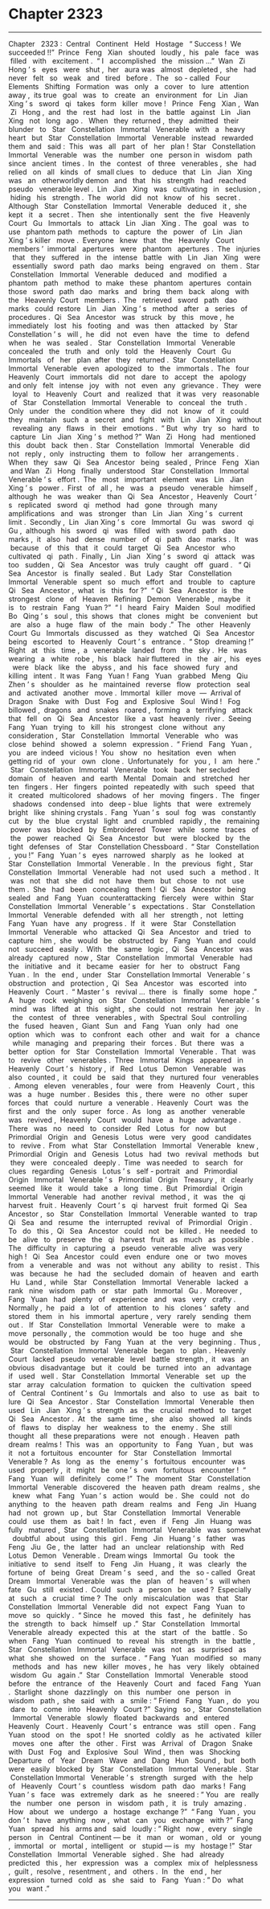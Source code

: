 
# Chapter 2323


---

Chapter ‌ ‌ 2323 :‌ ‌ Central ‌ ‌ Continent ‌ ‌ Held ‌ ‌ Hostage ‌ ‌‌
“ Success !‌ ‌ We ‌ ‌ succeeded !!”‌ ‌ Prince ‌ ‌ Feng ‌ ‌ Xian ‌ ‌ shouted ‌ ‌ loudly ,‌ ‌ his ‌ ‌ pale ‌ ‌ face ‌ ‌ was ‌ ‌ filled ‌ ‌ with ‌ ‌ excitement .‌ ‌‌
“ I ‌ ‌ accomplished ‌ ‌ the ‌ ‌ mission …”‌ ‌ Wan ‌ ‌ Zi ‌ ‌ Hong ’ s ‌ ‌ eyes ‌ ‌ were ‌ ‌ shut ,‌ ‌ her ‌ ‌ aura ‌ ‌ was ‌ ‌ almost ‌ ‌ depleted ,‌ ‌ she ‌ ‌ had ‌ ‌ never ‌ ‌ felt ‌ ‌ so ‌ ‌ weak ‌ ‌ and ‌ ‌ tired ‌ ‌ before .‌ ‌‌
The ‌ ‌ so - called ‌ ‌ Four ‌ ‌ Elements ‌ ‌ Shifting ‌ ‌ Formation ‌ ‌ was ‌ ‌ only ‌ ‌ a ‌ ‌ cover ‌ ‌ to ‌ ‌ lure ‌ ‌ attention ‌ ‌ away ,‌ ‌ its ‌ ‌ true ‌ ‌ goal ‌ ‌ was ‌ ‌ to ‌ ‌ create ‌ ‌ an ‌ ‌ environment ‌ ‌ for ‌ ‌ Lin ‌ ‌ Jian ‌ ‌ Xing ’ s ‌ ‌ sword ‌ ‌ qi ‌ ‌ takes ‌ ‌ form ‌ ‌ killer ‌ ‌ move !‌ ‌ ‌‌
Prince ‌ ‌ Feng ‌ ‌ Xian ,‌ ‌ Wan ‌ ‌ Zi ‌ ‌ Hong ,‌ ‌ and ‌ ‌ the ‌ ‌ rest ‌ ‌ had ‌ ‌ lost ‌ ‌ in ‌ ‌ the ‌ ‌ battle ‌ ‌ against ‌ ‌ Lin ‌ ‌ Jian ‌ ‌ Xing ‌ ‌ not ‌ ‌ long ‌ ‌ ago .‌ ‌
‌
When ‌ ‌ they ‌ ‌ returned ,‌ ‌ they ‌ ‌ admitted ‌ ‌ their ‌ ‌ blunder ‌ ‌ to ‌ ‌ Star ‌ ‌ Constellation ‌ ‌ Immortal ‌ ‌ Venerable ‌ ‌ with ‌ ‌ a ‌ ‌ heavy ‌ ‌ heart ‌ ‌ but ‌ ‌ Star ‌ ‌ Constellation ‌ ‌ Immortal ‌ ‌ Venerable ‌ ‌ instead ‌ ‌ rewarded ‌ ‌ them ‌ ‌ and ‌ ‌ said :‌ ‌ This ‌ ‌ was ‌ ‌ all ‌ ‌ part ‌ ‌ of ‌ ‌ her ‌ ‌ plan !‌ ‌‌
Star ‌ ‌ Constellation ‌ ‌ Immortal ‌ ‌ Venerable ‌ ‌ was ‌ ‌ the ‌ ‌ number ‌ ‌ one ‌ ‌ person ‌ ‌ in ‌ ‌ wisdom ‌ ‌ path ‌ ‌ since ‌ ‌ ancient ‌ ‌ times .‌ ‌ In ‌ ‌ the ‌ ‌ contest ‌ ‌ of ‌ ‌ three ‌ ‌ venerables ,‌ ‌ she ‌ ‌ had ‌ ‌ relied ‌ ‌ on ‌ ‌ all ‌ ‌ kinds ‌ ‌ of ‌ ‌ small ‌ ‌ clues ‌ ‌ to ‌ ‌ deduce ‌ ‌ that ‌ ‌ Lin ‌ ‌ Jian ‌ ‌ Xing ‌ ‌ was ‌ ‌ an ‌ ‌ otherworldly ‌ ‌ demon ‌ ‌ and ‌ ‌ that ‌ ‌ his ‌ ‌ strength ‌ ‌ had ‌ ‌ reached ‌ ‌ pseudo ‌ ‌ venerable ‌ ‌ level .‌ ‌‌
Lin ‌ ‌ Jian ‌ ‌ Xing ‌ ‌ was ‌ ‌ cultivating ‌ ‌ in ‌ ‌ seclusion ,‌ ‌ hiding ‌ ‌ his ‌ ‌ strength .‌ ‌ The ‌ ‌ world ‌ ‌ did ‌ ‌ not ‌ ‌ know ‌ ‌ of ‌ ‌ his ‌ ‌ secret .‌ ‌‌
Although ‌ ‌ Star ‌ ‌ Constellation ‌ ‌ Immortal ‌ ‌ Venerable ‌ ‌ deduced ‌ ‌ it ,‌ ‌ she ‌ ‌ kept ‌ ‌ it ‌ ‌ a ‌ ‌ secret .‌ ‌‌
Then ‌ ‌ she ‌ ‌ intentionally ‌ ‌ sent ‌ ‌ the ‌ ‌ five ‌ ‌ Heavenly ‌ ‌ Court ‌ ‌ Gu ‌ ‌ Immortals ‌ ‌ to ‌ ‌ attack ‌ ‌ Lin ‌ ‌ Jian ‌ ‌ Xing .‌ ‌ The ‌ ‌ goal ‌ ‌ was ‌ ‌ to ‌ ‌ use ‌ ‌ phantom ‌ ‌ path ‌ ‌ methods ‌ ‌ to ‌ ‌ capture ‌ ‌ the ‌ ‌ power ‌ ‌ of ‌ ‌ Lin ‌ ‌ Jian ‌ ‌ Xing ’ s ‌ ‌ killer ‌ ‌ move .‌ ‌‌
Everyone ‌ ‌ knew ‌ ‌ that ‌ ‌ the ‌ ‌ Heavenly ‌ ‌ Court ‌ ‌ members ’‌ ‌ immortal ‌ ‌ apertures ‌ ‌ were ‌ ‌ phantom ‌ ‌ apertures .‌ ‌‌
The ‌ ‌ injuries ‌ ‌ that ‌ ‌ they ‌ ‌ suffered ‌ ‌ in ‌ ‌ the ‌ ‌ intense ‌ ‌ battle ‌ ‌ with ‌ ‌ Lin ‌ ‌ Jian ‌ ‌ Xing ‌ ‌ were ‌ ‌ essentially ‌ ‌ sword ‌ ‌ path ‌ ‌ dao ‌ ‌ marks ‌ ‌ being ‌ ‌ engraved ‌ ‌ on ‌ ‌ them .‌ ‌‌
Star ‌ ‌ Constellation ‌ ‌ Immortal ‌ ‌ Venerable ‌ ‌ deduced ‌ ‌ and ‌ ‌ modified ‌ ‌ a ‌ ‌ phantom ‌ ‌ path ‌ ‌ method ‌ ‌ to ‌ ‌ make ‌ ‌ these ‌ ‌ phantom ‌ ‌ apertures ‌ ‌ contain ‌ ‌ those ‌ ‌ sword ‌ ‌ path ‌ ‌ dao ‌ ‌ marks ‌ ‌ and ‌ ‌ bring ‌ ‌ them ‌ ‌ back ‌ ‌ along ‌ ‌ with ‌ ‌ the ‌ ‌ Heavenly ‌ ‌ Court ‌ ‌ members .‌ ‌‌
The ‌ ‌ retrieved ‌ ‌ sword ‌ ‌ path ‌ ‌ dao ‌ ‌ marks ‌ ‌ could ‌ ‌ restore ‌ ‌ Lin ‌ ‌ Jian ‌ ‌ Xing ’ s ‌ ‌ method ‌ ‌ after ‌ ‌ a ‌ ‌ series ‌ ‌ of ‌ ‌ procedures .‌ ‌‌
Qi ‌ ‌ Sea ‌ ‌ Ancestor ‌ ‌ was ‌ ‌ struck ‌ ‌ by ‌ ‌ this ‌ ‌ move ,‌ ‌ he ‌ ‌ immediately ‌ ‌ lost ‌ ‌ his ‌ ‌ footing ‌ ‌ and ‌ ‌ was ‌ ‌ then ‌ ‌ attacked ‌ ‌ by ‌ ‌ Star ‌ ‌ Constellation ’ s ‌ ‌ will ,‌ ‌ he ‌ ‌ did ‌ ‌ not ‌ ‌ even ‌ ‌ have ‌ ‌ the ‌ ‌ time ‌ ‌ to ‌ ‌ defend ‌ ‌ when ‌ ‌ he ‌ ‌ was ‌ ‌ sealed .‌ ‌ ‌‌
Star ‌ ‌ Constellation ‌ ‌ Immortal ‌ ‌ Venerable ‌ ‌ concealed ‌ ‌ the ‌ ‌ truth ‌ ‌ and ‌ ‌ only ‌ ‌ told ‌ ‌ the ‌ ‌ Heavenly ‌ ‌ Court ‌ ‌ Gu ‌ ‌ Immortals ‌ ‌ of ‌ ‌ her ‌ ‌ plan ‌ ‌ after ‌ ‌ they ‌ ‌ returned .‌ ‌‌
Star ‌ ‌ Constellation ‌ ‌ Immortal ‌ ‌ Venerable ‌ ‌ even ‌ ‌ apologized ‌ ‌ to ‌ ‌ the ‌ ‌ immortals .‌ ‌‌
The ‌ ‌ four ‌ ‌ Heavenly ‌ ‌ Court ‌ ‌ immortals ‌ ‌ did ‌ ‌ not ‌ ‌ dare ‌ ‌ to ‌ ‌ accept ‌ ‌ the ‌ ‌ apology ‌ ‌ and ‌ ‌ only ‌ ‌ felt ‌ ‌ intense ‌ ‌ joy ‌ ‌ with ‌ ‌ not ‌ ‌ even ‌ ‌ any ‌ ‌ grievance .‌ ‌‌
They ‌ ‌ were ‌ ‌ loyal ‌ ‌ to ‌ ‌ Heavenly ‌ ‌ Court ‌ ‌ and ‌ ‌ realized ‌ ‌ that ‌ ‌ it ‌ ‌ was ‌ ‌ very ‌ ‌ reasonable ‌ ‌ of ‌ ‌ Star ‌ ‌ Constellation ‌ ‌ Immortal ‌ ‌ Venerable ‌ ‌ to ‌ ‌ conceal ‌ ‌ the ‌ ‌ truth .‌ ‌ Only ‌ ‌ under ‌ ‌ the ‌ ‌ condition ‌ ‌ where ‌ ‌ they ‌ ‌ did ‌ ‌ not ‌ ‌ know ‌ ‌ of ‌ ‌ it ‌ ‌ could ‌ ‌ they ‌ ‌ maintain ‌ ‌ such ‌ ‌ a ‌ ‌ secret ‌ ‌ and ‌ ‌ fight ‌ ‌ with ‌ ‌ Lin ‌ ‌ Jian ‌ ‌ Xing ‌ ‌ without ‌ ‌ revealing ‌ ‌ any ‌ ‌ flaws ‌ ‌ in ‌ ‌ their ‌ ‌ emotions .‌ ‌‌
“ But ‌ ‌ why ‌ ‌ try ‌ ‌ so ‌ ‌ hard ‌ ‌ to ‌ ‌ capture ‌ ‌ Lin ‌ ‌ Jian ‌ ‌ Xing ’ s ‌ ‌ method ?”‌ ‌ Wan ‌ ‌ Zi ‌ ‌ Hong ‌ ‌ had ‌ ‌ mentioned ‌ ‌ this ‌ ‌ doubt ‌ ‌ back ‌ ‌ then .‌ ‌‌
Star ‌ ‌ Constellation ‌ ‌ Immortal ‌ ‌ Venerable ‌ ‌ did ‌ ‌ not ‌ ‌ reply ,‌ ‌ only ‌ ‌ instructing ‌ ‌ them ‌ ‌ to ‌ ‌ follow ‌ ‌ her ‌ ‌ arrangements .‌ ‌‌
When ‌ ‌ they ‌ ‌ saw ‌ ‌ Qi ‌ ‌ Sea ‌ ‌ Ancestor ‌ ‌ being ‌ ‌ sealed ,‌ ‌ Prince ‌ ‌ Feng ‌ ‌ Xian ‌ ‌ and ‌ ‌ Wan ‌ ‌ Zi ‌ ‌ Hong ‌ ‌ finally ‌ ‌ understood ‌ ‌ Star ‌ ‌ Constellation ‌ ‌ Immortal ‌ ‌ Venerable ’ s ‌ ‌ effort .‌ ‌‌
The ‌ ‌ most ‌ ‌ important ‌ ‌ element ‌ ‌ was ‌ ‌ Lin ‌ ‌ Jian ‌ ‌ Xing ’ s ‌ ‌ power .‌ ‌‌
First ‌ ‌ of ‌ ‌ all ,‌ ‌ he ‌ ‌ was ‌ ‌ a ‌ ‌ pseudo ‌ ‌ venerable ‌ ‌ himself ,‌ ‌ although ‌ ‌ he ‌ ‌ was ‌ ‌ weaker ‌ ‌ than ‌ ‌ Qi ‌ ‌ Sea ‌ ‌ Ancestor ,‌ ‌ Heavenly ‌ ‌ Court ’ s ‌ ‌ replicated ‌ ‌ sword ‌ ‌ qi ‌ ‌ method ‌ ‌ had ‌ ‌ gone ‌ ‌ through ‌ ‌ many ‌ ‌ amplifications ‌ ‌ and ‌ ‌ was ‌ ‌ stronger ‌ ‌ than ‌ ‌ Lin ‌ ‌ Jian ‌ ‌ Xing ’ s ‌ ‌ current ‌ ‌ limit .‌ ‌‌
Secondly ,‌ ‌ Lin ‌ ‌ Jian ‌ ‌ Xing ’ s ‌ ‌ core ‌ ‌ Immortal ‌ ‌ Gu ‌ ‌ was ‌ ‌ sword ‌ ‌ qi ‌ ‌ Gu ,‌ ‌ although ‌ ‌ his ‌ ‌ sword ‌ ‌ qi ‌ ‌ was ‌ ‌ filled ‌ ‌ with ‌ ‌ sword ‌ ‌ path ‌ ‌ dao ‌ ‌ marks ,‌ ‌ it ‌ ‌ also ‌ ‌ had ‌ ‌ dense ‌ ‌ number ‌ ‌ of ‌ ‌ qi ‌ ‌ path ‌ ‌ dao ‌ ‌ marks .‌ ‌ It ‌ ‌ was ‌ ‌ because ‌ ‌ of ‌ ‌ this ‌ ‌ that ‌ ‌ it ‌ ‌ could ‌ ‌ target ‌ ‌ Qi ‌ ‌ Sea ‌ ‌ Ancestor ‌ ‌ who ‌ ‌ cultivated ‌ ‌ qi ‌ ‌ path .‌ ‌‌
Finally ,‌ ‌ Lin ‌ ‌ Jian ‌ ‌ Xing ’ s ‌ ‌ sword ‌ ‌ qi ‌ ‌ attack ‌ ‌ was ‌ ‌ too ‌ ‌ sudden ,‌ ‌ Qi ‌ ‌ Sea ‌ ‌ Ancestor ‌ ‌ was ‌ ‌ truly ‌ ‌ caught ‌ ‌ off ‌ ‌ guard .‌ ‌
‌
“ Qi ‌ ‌ Sea ‌ ‌ Ancestor ‌ ‌ is ‌ ‌ finally ‌ ‌ sealed .‌ ‌ But ‌ ‌ Lady ‌ ‌ Star ‌ ‌ Constellation ‌ ‌ Immortal ‌ ‌ Venerable ‌ ‌ spent ‌ ‌ so ‌ ‌ much ‌ ‌ effort ‌ ‌ and ‌ ‌ trouble ‌ ‌ to ‌ ‌ capture ‌ ‌ Qi ‌ ‌ Sea ‌ ‌ Ancestor ,‌ ‌ what ‌ ‌ is ‌ ‌ this ‌ ‌ for ?”‌ ‌‌
“ Qi ‌ ‌ Sea ‌ ‌ Ancestor ‌ ‌ is ‌ ‌ the ‌ ‌ strongest ‌ ‌ clone ‌ ‌ of ‌ ‌ Heaven ‌ ‌ Refining ‌ ‌ Demon ‌ ‌ Venerable ,‌ ‌ maybe ‌ ‌ it ‌ ‌ is ‌ ‌ to ‌ ‌ restrain ‌ ‌ Fang ‌ ‌ Yuan ?”‌ ‌‌
“ I ‌ ‌ heard ‌ ‌ Fairy ‌ ‌ Maiden ‌ ‌ Soul ‌ ‌ modified ‌ ‌ Bo ‌ ‌ Qing ’ s ‌ ‌ soul ,‌ ‌ this ‌ ‌ shows ‌ ‌ that ‌ ‌ clones ‌ ‌ might ‌ ‌ be ‌ ‌ convenient ‌ ‌ but ‌ ‌ are ‌ ‌ also ‌ ‌ a ‌ ‌ huge ‌ ‌ flaw ‌ ‌ of ‌ ‌ the ‌ ‌ main ‌ ‌ body .”‌ ‌‌
The ‌ ‌ other ‌ ‌ Heavenly ‌ ‌ Court ‌ ‌ Gu ‌ ‌ Immortals ‌ ‌ discussed ‌ ‌ as ‌ ‌ they ‌ ‌ watched ‌ ‌ Qi ‌ ‌ Sea ‌ ‌ Ancestor ‌ ‌ being ‌ ‌ escorted ‌ ‌ to ‌ ‌ Heavenly ‌ ‌ Court ’ s ‌ ‌ entrance .‌ ‌‌
“ Stop ‌ ‌ dreaming !”‌ ‌ Right ‌ ‌ at ‌ ‌ this ‌ ‌ time ,‌ ‌ a ‌ ‌ venerable ‌ ‌ landed ‌ ‌ from ‌ ‌ the ‌ ‌ sky .‌ ‌‌
He ‌ ‌ was ‌ ‌ wearing ‌ ‌ a ‌ ‌ white ‌ ‌ robe ,‌ ‌ his ‌ ‌ black ‌ ‌ hair ‌ ‌ fluttered ‌ ‌ in ‌ ‌ the ‌ ‌ air ,‌ ‌ his ‌ ‌ eyes ‌ ‌ were ‌ ‌ black ‌ ‌ like ‌ ‌ the ‌ ‌ abyss ,‌ ‌ and ‌ ‌ his ‌ ‌ face ‌ ‌ showed ‌ ‌ fury ‌ ‌ and ‌ ‌ killing ‌ ‌ intent .‌ ‌‌
It ‌ ‌ was ‌ ‌ Fang ‌ ‌ Yuan !‌ ‌‌
Fang ‌ ‌ Yuan ‌ ‌ grabbed ‌ ‌ Meng ‌ ‌ Qiu ‌ ‌ Zhen ’ s ‌ ‌ shoulder ‌ ‌ as ‌ ‌ he ‌ ‌ maintained ‌ ‌ reverse ‌ ‌ flow ‌ ‌ protection ‌ ‌ seal ‌ ‌ and ‌ ‌ activated ‌ ‌ another ‌ ‌ move .‌ ‌‌
Immortal ‌ ‌ killer ‌ ‌ move ‌ ‌—‌ ‌ Arrival ‌ ‌ of ‌ ‌ Dragon ‌ ‌ Snake ‌ ‌ with ‌ ‌ Dust ‌ ‌ Fog ‌ ‌ and ‌ ‌ Explosive ‌ ‌ Soul ‌ ‌ Wind !‌ ‌ ‌‌
Fog ‌ ‌ billowed ,‌ ‌ dragons ‌ ‌ and ‌ ‌ snakes ‌ ‌ roared ,‌ ‌ forming ‌ ‌ a ‌ ‌ terrifying ‌ ‌ attack ‌ ‌ that ‌ ‌ fell ‌ ‌ on ‌ ‌ Qi ‌ ‌ Sea ‌ ‌ Ancestor ‌ ‌ like ‌ ‌ a ‌ ‌ vast ‌ ‌ heavenly ‌ ‌ river .‌ ‌‌
Seeing ‌ ‌ Fang ‌ ‌ Yuan ‌ ‌ trying ‌ ‌ to ‌ ‌ kill ‌ ‌ his ‌ ‌ strongest ‌ ‌ clone ‌ ‌ without ‌ ‌ any ‌ ‌ consideration ,‌ ‌ Star ‌ ‌ Constellation ‌ ‌ Immortal ‌ ‌ Venerable ‌ ‌ who ‌ ‌ was ‌ ‌ close ‌ ‌ behind ‌ ‌ showed ‌ ‌ a ‌ ‌ solemn ‌ ‌ expression .‌ ‌‌
“ Friend ‌ ‌ Fang ‌ ‌ Yuan ,‌ ‌ you ‌ ‌ are ‌ ‌ indeed ‌ ‌ vicious !‌ ‌ You ‌ ‌ show ‌ ‌ no ‌ ‌ hesitation ‌ ‌ even ‌ ‌ when ‌ ‌ getting ‌ ‌ rid ‌ ‌ of ‌ ‌ your ‌ ‌ own ‌ ‌ clone .‌ ‌ Unfortunately ‌ ‌ for ‌ ‌ you ,‌ ‌ I ‌ ‌ am ‌ ‌ here .”‌ ‌‌
Star ‌ ‌ Constellation ‌ ‌ Immortal ‌ ‌ Venerable ‌ ‌ took ‌ ‌ back ‌ ‌ her ‌ ‌ secluded ‌ ‌ domain ‌ ‌ of ‌ ‌ heaven ‌ ‌ and ‌ ‌ earth ‌ ‌ Mental ‌ ‌ Domain ‌ ‌ and ‌ ‌ stretched ‌ ‌ her ‌ ‌ ten ‌ ‌ fingers .‌ ‌ Her ‌ ‌ fingers ‌ ‌ pointed ‌ ‌ repeatedly ‌ ‌ with ‌ ‌ such ‌ ‌ speed ‌ ‌ that ‌ ‌ it ‌ ‌ created ‌ ‌ multicolored ‌ ‌ shadows ‌ ‌ of ‌ ‌ her ‌ ‌ moving ‌ ‌ fingers .‌ ‌‌
The ‌ ‌ finger ‌ ‌ shadows ‌ ‌ condensed ‌ ‌ into ‌ ‌ deep - blue ‌ ‌ lights ‌ ‌ that ‌ ‌ were ‌ ‌ extremely ‌ ‌ bright ‌ ‌ like ‌ ‌ shining ‌ ‌ crystals .‌ ‌‌
Fang ‌ ‌ Yuan ’ s ‌ ‌ soul ‌ ‌ fog ‌ ‌ was ‌ ‌ constantly ‌ ‌ cut ‌ ‌ by ‌ ‌ the ‌ ‌ blue ‌ ‌ crystal ‌ ‌ light ‌ ‌ and ‌ ‌ crumbled ‌ ‌ rapidly ,‌ ‌ the ‌ ‌ remaining ‌ ‌ power ‌ ‌ was ‌ ‌ blocked ‌ ‌ by ‌ ‌ Embroidered ‌ ‌ Tower ‌ ‌ while ‌ ‌ some ‌ ‌ traces ‌ ‌ of ‌ ‌ the ‌ ‌ power ‌ ‌ reached ‌ ‌ Qi ‌ ‌ Sea ‌ ‌ Ancestor ‌ ‌ but ‌ ‌ were ‌ ‌ blocked ‌ ‌ by ‌ ‌ the ‌ ‌ tight ‌ ‌ defenses ‌ ‌ of ‌ ‌ Star ‌ ‌ Constellation ‌ ‌ Chessboard .‌ ‌‌
“ Star ‌ ‌ Constellation ,‌ ‌ you !”‌ ‌ Fang ‌ ‌ Yuan ’ s ‌ ‌ eyes ‌ ‌ narrowed ‌ ‌ sharply ‌ ‌ as ‌ ‌ he ‌ ‌ looked ‌ ‌ at ‌ ‌ Star ‌ ‌ Constellation ‌ ‌ Immortal ‌ ‌ Venerable .‌ ‌‌
In ‌ ‌ the ‌ ‌ previous ‌ ‌ fight ,‌ ‌ Star ‌ ‌ Constellation ‌ ‌ Immortal ‌ ‌ Venerable ‌ ‌ had ‌ ‌ not ‌ ‌ used ‌ ‌ such ‌ ‌ a ‌ ‌ method .‌ ‌ It ‌ ‌ was ‌ ‌ not ‌ ‌ that ‌ ‌ she ‌ ‌ did ‌ ‌ not ‌ ‌ have ‌ ‌ them ‌ ‌ but ‌ ‌ chose ‌ ‌ to ‌ ‌ not ‌ ‌ use ‌ ‌ them .‌ ‌‌
She ‌ ‌ had ‌ ‌ been ‌ ‌ concealing ‌ ‌ them !‌ ‌‌
Qi ‌ ‌ Sea ‌ ‌ Ancestor ‌ ‌ being ‌ ‌ sealed ‌ ‌ and ‌ ‌ Fang ‌ ‌ Yuan ‌ ‌ counterattacking ‌ ‌ fiercely ‌ ‌ were ‌ ‌ within ‌ ‌ Star ‌ ‌ Constellation ‌ ‌ Immortal ‌ ‌ Venerable ’ s ‌ ‌ expectations .‌ ‌‌
Star ‌ ‌ Constellation ‌ ‌ Immortal ‌ ‌ Venerable ‌ ‌ defended ‌ ‌ with ‌ ‌ all ‌ ‌ her ‌ ‌ strength ,‌ ‌ not ‌ ‌ letting ‌ ‌ Fang ‌ ‌ Yuan ‌ ‌ have ‌ ‌ any ‌ ‌ progress .‌ ‌‌
If ‌ ‌ it ‌ ‌ were ‌ ‌ Star ‌ ‌ Constellation ‌ ‌ Immortal ‌ ‌ Venerable ‌ ‌ who ‌ ‌ attacked ‌ ‌ Qi ‌ ‌ Sea ‌ ‌ Ancestor ‌ ‌ and ‌ ‌ tried ‌ ‌ to ‌ ‌ capture ‌ ‌ him ,‌ ‌ she ‌ ‌ would ‌ ‌ be ‌ ‌ obstructed ‌ ‌ by ‌ ‌ Fang ‌ ‌ Yuan ‌ ‌ and ‌ ‌ could ‌ ‌ not ‌ ‌ succeed ‌ ‌ easily .‌ ‌ With ‌ ‌ the ‌ ‌ same ‌ ‌ logic ,‌ ‌ Qi ‌ ‌ Sea ‌ ‌ Ancestor ‌ ‌ was ‌ ‌ already ‌ ‌ captured ‌ ‌ now ,‌ ‌ Star ‌ ‌ Constellation ‌ ‌ Immortal ‌ ‌ Venerable ‌ ‌ had ‌ ‌ the ‌ ‌ initiative ‌ ‌ and ‌ ‌ it ‌ ‌ became ‌ ‌ easier ‌ ‌ for ‌ ‌ her ‌ ‌ to ‌ ‌ obstruct ‌ ‌ Fang ‌ ‌ Yuan .‌ ‌‌
In ‌ ‌ the ‌ ‌ end ,‌ ‌ under ‌ ‌ Star ‌ ‌ Constellation ‌ ‌ Immortal ‌ ‌ Venerable ’ s ‌ ‌ obstruction ‌ ‌ and ‌ ‌ protection ,‌ ‌ Qi ‌ ‌ Sea ‌ ‌ Ancestor ‌ ‌ was ‌ ‌ escorted ‌ ‌ into ‌ ‌ Heavenly ‌ ‌ Court .‌ ‌‌
“ Master ’ s ‌ ‌ revival …‌ ‌ there ‌ ‌ is ‌ ‌ finally ‌ ‌ some ‌ ‌ hope .”‌ ‌ A ‌ ‌ huge ‌ ‌ rock ‌ ‌ weighing ‌ ‌ on ‌ ‌ Star ‌ ‌ Constellation ‌ ‌ Immortal ‌ ‌ Venerable ’ s ‌ ‌ mind ‌ ‌ was ‌ ‌ lifted ‌ ‌ at ‌ ‌ this ‌ ‌ sight ,‌ ‌ she ‌ ‌ could ‌ ‌ not ‌ ‌ restrain ‌ ‌ her ‌ ‌ joy .‌ ‌ ‌‌
In ‌ ‌ the ‌ ‌ contest ‌ ‌ of ‌ ‌ three ‌ ‌ venerables ,‌ ‌ with ‌ ‌ Spectral ‌ ‌ Soul ‌ ‌ controlling ‌ ‌ the ‌ ‌ fused ‌ ‌ heaven ,‌ ‌ Giant ‌ ‌ Sun ‌ ‌ and ‌ ‌ Fang ‌ ‌ Yuan ‌ ‌ only ‌ ‌ had ‌ ‌ one ‌ ‌ option ‌ ‌ which ‌ ‌ was ‌ ‌ to ‌ ‌ confront ‌ ‌ each ‌ ‌ other ‌ ‌ and ‌ ‌ wait ‌ ‌ for ‌ ‌ a ‌ ‌ chance ‌ ‌ while ‌ ‌ managing ‌ ‌ and ‌ ‌ preparing ‌ ‌ their ‌ ‌ forces .‌ ‌‌
But ‌ ‌ there ‌ ‌ was ‌ ‌ a ‌ ‌ better ‌ ‌ option ‌ ‌ for ‌ ‌ Star ‌ ‌ Constellation ‌ ‌ Immortal ‌ ‌ Venerable .‌ ‌‌
That ‌ ‌ was ‌ ‌ to ‌ ‌ revive ‌ ‌ other ‌ ‌ venerables .‌ ‌‌
Three ‌ ‌ Immortal ‌ ‌ Kings ‌ ‌ appeared ‌ ‌ in ‌ ‌ Heavenly ‌ ‌ Court ’ s ‌ ‌ history ,‌ ‌ if ‌ ‌ Red ‌ ‌ Lotus ‌ ‌ Demon ‌ ‌ Venerable ‌ ‌ was ‌ ‌ also ‌ ‌ counted ,‌ ‌ it ‌ ‌ could ‌ ‌ be ‌ ‌ said ‌ ‌ that ‌ ‌ they ‌ ‌ nurtured ‌ ‌ four ‌ ‌ venerables .‌ ‌‌
Among ‌ ‌ eleven ‌ ‌ venerables ,‌ ‌ four ‌ ‌ were ‌ ‌ from ‌ ‌ Heavenly ‌ ‌ Court ,‌ ‌ this ‌ ‌ was ‌ ‌ a ‌ ‌ huge ‌ ‌ number .‌ ‌‌
Besides ‌ ‌ this ,‌ ‌ there ‌ ‌ were ‌ ‌ no ‌ ‌ other ‌ ‌ super ‌ ‌ forces ‌ ‌ that ‌ ‌ could ‌ ‌ nurture ‌ ‌ a ‌ ‌ venerable .‌ ‌‌
Heavenly ‌ ‌ Court ‌ ‌ was ‌ ‌ the ‌ ‌ first ‌ ‌ and ‌ ‌ the ‌ ‌ only ‌ ‌ super ‌ ‌ force .‌ ‌‌
As ‌ ‌ long ‌ ‌ as ‌ ‌ another ‌ ‌ venerable ‌ ‌ was ‌ ‌ revived ,‌ ‌ Heavenly ‌ ‌ Court ‌ ‌ would ‌ ‌ have ‌ ‌ a ‌ ‌ huge ‌ ‌ advantage .‌ ‌‌
There ‌ ‌ was ‌ ‌ no ‌ ‌ need ‌ ‌ to ‌ ‌ consider ‌ ‌ Red ‌ ‌ Lotus ‌ ‌ for ‌ ‌ now ‌ ‌ but ‌ ‌ Primordial ‌ ‌ Origin ‌ ‌ and ‌ ‌ Genesis ‌ ‌ Lotus ‌ ‌ were ‌ ‌ very ‌ ‌ good ‌ ‌ candidates ‌ ‌ to ‌ ‌ revive .‌ ‌‌
From ‌ ‌ what ‌ ‌ Star ‌ ‌ Constellation ‌ ‌ Immortal ‌ ‌ Venerable ‌ ‌ knew ,‌ ‌ Primordial ‌ ‌ Origin ‌ ‌ and ‌ ‌ Genesis ‌ ‌ Lotus ‌ ‌ had ‌ ‌ two ‌ ‌ revival ‌ ‌ methods ‌ ‌ but ‌ ‌ they ‌ ‌ were ‌ ‌ concealed ‌ ‌ deeply .‌ ‌‌
Time ‌ ‌ was ‌ ‌ needed ‌ ‌ to ‌ ‌ search ‌ ‌ for ‌ ‌ clues ‌ ‌ regarding ‌ ‌ Genesis ‌ ‌ Lotus ’ s ‌ ‌ self - portrait ‌ ‌ and ‌ ‌ Primordial ‌ ‌ Origin ‌ ‌ Immortal ‌ ‌ Venerable ’ s ‌ ‌ Primordial ‌ ‌ Origin ‌ ‌ Treasury ,‌ ‌ it ‌ ‌ clearly ‌ ‌ seemed ‌ ‌ like ‌ ‌ it ‌ ‌ would ‌ ‌ take ‌ ‌ a ‌ ‌ long ‌ ‌ time .‌ ‌ But ‌ ‌ Primordial ‌ ‌ Origin ‌ ‌ Immortal ‌ ‌ Venerable ‌ ‌ had ‌ ‌ another ‌ ‌ revival ‌ ‌ method ,‌ ‌ it ‌ ‌ was ‌ ‌ the ‌ ‌ qi ‌ ‌ harvest ‌ ‌ fruit .‌ ‌‌
Heavenly ‌ ‌ Court ’ s ‌ ‌ qi ‌ ‌ harvest ‌ ‌ fruit ‌ ‌ formed ‌ ‌ Qi ‌ ‌ Sea ‌ ‌ Ancestor ,‌ ‌ so ‌ ‌ Star ‌ ‌ Constellation ‌ ‌ Immortal ‌ ‌ Venerable ‌ ‌ wanted ‌ ‌ to ‌ ‌ trap ‌ ‌ Qi ‌ ‌ Sea ‌ ‌ and ‌ ‌ resume ‌ ‌ the ‌ ‌ interrupted ‌ ‌ revival ‌ ‌ of ‌ ‌ Primordial ‌ ‌ Origin .‌ ‌‌
To ‌ ‌ do ‌ ‌ this ,‌ ‌ Qi ‌ ‌ Sea ‌ ‌ Ancestor ‌ ‌ could ‌ ‌ not ‌ ‌ be ‌ ‌ killed .‌ ‌ He ‌ ‌ needed ‌ ‌ to ‌ ‌ be ‌ ‌ alive ‌ ‌ to ‌ ‌ preserve ‌ ‌ the ‌ ‌ qi ‌ ‌ harvest ‌ ‌ fruit ‌ ‌ as ‌ ‌ much ‌ ‌ as ‌ ‌ possible .‌ ‌‌
The ‌ ‌ difficulty ‌ ‌ in ‌ ‌ capturing ‌ ‌ a ‌ ‌ pseudo ‌ ‌ venerable ‌ ‌ alive ‌ ‌ was ‌ ‌ very ‌ ‌ high !‌ ‌ ‌‌
Qi ‌ ‌ Sea ‌ ‌ Ancestor ‌ ‌ could ‌ ‌ even ‌ ‌ endure ‌ ‌ one ‌ ‌ or ‌ ‌ two ‌ ‌ moves ‌ ‌ from ‌ ‌ a ‌ ‌ venerable ‌ ‌ and ‌ ‌ was ‌ ‌ not ‌ ‌ without ‌ ‌ any ‌ ‌ ability ‌ ‌ to ‌ ‌ resist .‌ ‌ This ‌ ‌ was ‌ ‌ because ‌ ‌ he ‌ ‌ had ‌ ‌ the ‌ ‌ secluded ‌ ‌ domain ‌ ‌ of ‌ ‌ heaven ‌ ‌ and ‌ ‌ earth ‌ ‌ Hu ‌ ‌ Land ,‌ ‌ while ‌ ‌ Star ‌ ‌ Constellation ‌ ‌ Immortal ‌ ‌ Venerable ‌ ‌ lacked ‌ ‌ a ‌ ‌ rank ‌ ‌ nine ‌ ‌ wisdom ‌ ‌ path ‌ ‌ or ‌ ‌ star ‌ ‌ path ‌ ‌ Immortal ‌ ‌ Gu .‌ ‌‌
Moreover ,‌ ‌ Fang ‌ ‌ Yuan ‌ ‌ had ‌ ‌ plenty ‌ ‌ of ‌ ‌ experience ‌ ‌ and ‌ ‌ was ‌ ‌ very ‌ ‌ crafty .‌ ‌ Normally ,‌ ‌ he ‌ ‌ paid ‌ ‌ a ‌ ‌ lot ‌ ‌ of ‌ ‌ attention ‌ ‌ to ‌ ‌ his ‌ ‌ clones ’‌ ‌ safety ‌ ‌ and ‌ ‌ stored ‌ ‌ them ‌ ‌ in ‌ ‌ his ‌ ‌ immortal ‌ ‌ aperture ,‌ ‌ very ‌ ‌ rarely ‌ ‌ sending ‌ ‌ them ‌ ‌ out .‌ ‌
‌
If ‌ ‌ Star ‌ ‌ Constellation ‌ ‌ Immortal ‌ ‌ Venerable ‌ ‌ were ‌ ‌ to ‌ ‌ make ‌ ‌ a ‌ ‌ move ‌ ‌ personally ,‌ ‌ the ‌ ‌ commotion ‌ ‌ would ‌ ‌ be ‌ ‌ too ‌ ‌ huge ‌ ‌ and ‌ ‌ she ‌ ‌ would ‌ ‌ be ‌ ‌ obstructed ‌ ‌ by ‌ ‌ Fang ‌ ‌ Yuan ‌ ‌ at ‌ ‌ the ‌ ‌ very ‌ ‌ beginning .‌ ‌‌
Thus ,‌ ‌ Star ‌ ‌ Constellation ‌ ‌ Immortal ‌ ‌ Venerable ‌ ‌ began ‌ ‌ to ‌ ‌ plan .‌ ‌‌
Heavenly ‌ ‌ Court ‌ ‌ lacked ‌ ‌ pseudo ‌ ‌ venerable ‌ ‌ level ‌ ‌ battle ‌ ‌ strength ,‌ ‌ it ‌ ‌ was ‌ ‌ an ‌ ‌ obvious ‌ ‌ disadvantage ‌ ‌ but ‌ ‌ it ‌ ‌ could ‌ ‌ be ‌ ‌ turned ‌ ‌ into ‌ ‌ an ‌ ‌ advantage ‌ ‌ if ‌ ‌ used ‌ ‌ well .‌ ‌‌
Star ‌ ‌ Constellation ‌ ‌ Immortal ‌ ‌ Venerable ‌ ‌ set ‌ ‌ up ‌ ‌ the ‌ ‌ star ‌ ‌ array ‌ ‌ calculation ‌ ‌ formation ‌ ‌ to ‌ ‌ quicken ‌ ‌ the ‌ ‌ cultivation ‌ ‌ speed ‌ ‌ of ‌ ‌ Central ‌ ‌ Continent ’ s ‌ ‌ Gu ‌ ‌ Immortals ‌ ‌ and ‌ ‌ also ‌ ‌ to ‌ ‌ use ‌ ‌ as ‌ ‌ bait ‌ ‌ to ‌ ‌ lure ‌ ‌ Qi ‌ ‌ Sea ‌ ‌ Ancestor .‌ ‌‌
Star ‌ ‌ Constellation ‌ ‌ Immortal ‌ ‌ Venerable ‌ ‌ then ‌ ‌ used ‌ ‌ Lin ‌ ‌ Jian ‌ ‌ Xing ’ s ‌ ‌ strength ‌ ‌ as ‌ ‌ the ‌ ‌ crucial ‌ ‌ method ‌ ‌ to ‌ ‌ target ‌ ‌ Qi ‌ ‌ Sea ‌ ‌ Ancestor .‌ ‌ At ‌ ‌ the ‌ ‌ same ‌ ‌ time ,‌ ‌ she ‌ ‌ also ‌ ‌ showed ‌ ‌ all ‌ ‌ kinds ‌ ‌ of ‌ ‌ flaws ‌ ‌ to ‌ ‌ display ‌ ‌ her ‌ ‌ weakness ‌ ‌ to ‌ ‌ the ‌ ‌ enemy .‌ ‌‌
She ‌ ‌ still ‌ ‌ thought ‌ ‌ all ‌ ‌ these ‌ ‌ preparations ‌ ‌ were ‌ ‌ not ‌ ‌ enough .‌ ‌‌
Heaven ‌ ‌ path ‌ ‌ dream ‌ ‌ realms !‌ ‌‌
This ‌ ‌ was ‌ ‌ an ‌ ‌ opportunity ‌ ‌ to ‌ ‌ Fang ‌ ‌ Yuan ,‌ ‌ but ‌ ‌ was ‌ ‌ it ‌ ‌ not ‌ ‌ a ‌ ‌ fortuitous ‌ ‌ encounter ‌ ‌ for ‌ ‌ Star ‌ ‌ Constellation ‌ ‌ Immortal ‌ ‌ Venerable ?‌ ‌‌
As ‌ ‌ long ‌ ‌ as ‌ ‌ the ‌ ‌ enemy ’ s ‌ ‌ fortuitous ‌ ‌ encounter ‌ ‌ was ‌ ‌ used ‌ ‌ properly ,‌ ‌ it ‌ ‌ might ‌ ‌ be ‌ ‌ one ’ s ‌ ‌ own ‌ ‌ fortuitous ‌ ‌ encounter !‌ ‌‌
“ Fang ‌ ‌ Yuan ‌ ‌ will ‌ ‌ definitely ‌ ‌ come !”‌ ‌ The ‌ ‌ moment ‌ ‌ Star ‌ ‌ Constellation ‌ ‌ Immortal ‌ ‌ Venerable ‌ ‌ discovered ‌ ‌ the ‌ ‌ heaven ‌ ‌ path ‌ ‌ dream ‌ ‌ realms ,‌ ‌ she ‌ ‌ knew ‌ ‌ what ‌ ‌ Fang ‌ ‌ Yuan ’ s ‌ ‌ action ‌ ‌ would ‌ ‌ be .‌ ‌‌
She ‌ ‌ could ‌ ‌ not ‌ ‌ do ‌ ‌ anything ‌ ‌ to ‌ ‌ the ‌ ‌ heaven ‌ ‌ path ‌ ‌ dream ‌ ‌ realms ‌ ‌ and ‌ ‌ Feng ‌ ‌ Jin ‌ ‌ Huang ‌ ‌ had ‌ ‌ not ‌ ‌ grown ‌ ‌ up ,‌ ‌ but ‌ ‌ Star ‌ ‌ Constellation ‌ ‌ Immortal ‌ ‌ Venerable ‌ ‌ could ‌ ‌ use ‌ ‌ them ‌ ‌ as ‌ ‌ bait !‌ ‌‌
In ‌ ‌ fact ,‌ ‌ even ‌ ‌ if ‌ ‌ Feng ‌ ‌ Jin ‌ ‌ Huang ‌ ‌ was ‌ ‌ fully ‌ ‌ matured ,‌ ‌ Star ‌ ‌ Constellation ‌ ‌ Immortal ‌ ‌ Venerable ‌ ‌ was ‌ ‌ somewhat ‌ ‌ doubtful ‌ ‌ about ‌ ‌ using ‌ ‌ this ‌ ‌ girl .‌ ‌‌
Feng ‌ ‌ Jin ‌ ‌ Huang ’ s ‌ ‌ father ‌ ‌ was ‌ ‌ Feng ‌ ‌ Jiu ‌ ‌ Ge ,‌ ‌ the ‌ ‌ latter ‌ ‌ had ‌ ‌ an ‌ ‌ unclear ‌ ‌ relationship ‌ ‌ with ‌ ‌ Red ‌ ‌ Lotus ‌ ‌ Demon ‌ ‌ Venerable .‌ ‌ Dream ‌ ‌ wings ‌ ‌ Immortal ‌ ‌ Gu ‌ ‌ took ‌ ‌ the ‌ ‌ initiative ‌ ‌ to ‌ ‌ send ‌ ‌ itself ‌ ‌ to ‌ ‌ Feng ‌ ‌ Jin ‌ ‌ Huang ,‌ ‌ it ‌ ‌ was ‌ ‌ clearly ‌ ‌ the ‌ ‌ fortune ‌ ‌ of ‌ ‌ being ‌ ‌ Great ‌ ‌ Dream ’ s ‌ ‌ seed ,‌ ‌ and ‌ ‌ the ‌ ‌ so - called ‌ ‌ Great ‌ ‌ Dream ‌ ‌ Immortal ‌ ‌ Venerable ‌ ‌ was ‌ ‌ the ‌ ‌ plan ‌ ‌ of ‌ ‌ heaven ’ s ‌ ‌ will ‌ ‌ when ‌ ‌ fate ‌ ‌ Gu ‌ ‌ still ‌ ‌ existed .‌ ‌‌
Could ‌ ‌ such ‌ ‌ a ‌ ‌ person ‌ ‌ be ‌ ‌ used ?‌ ‌ Especially ‌ ‌ at ‌ ‌ such ‌ ‌ a ‌ ‌ crucial ‌ ‌ time ?‌ ‌‌
The ‌ ‌ only ‌ ‌ miscalculation ‌ ‌ was ‌ ‌ that ‌ ‌ Star ‌ ‌ Constellation ‌ ‌ Immortal ‌ ‌ Venerable ‌ ‌ did ‌ ‌ not ‌ ‌ expect ‌ ‌ Fang ‌ ‌ Yuan ‌ ‌ to ‌ ‌ move ‌ ‌ so ‌ ‌ quickly .‌ ‌‌
“ Since ‌ ‌ he ‌ ‌ moved ‌ ‌ this ‌ ‌ fast ,‌ ‌ he ‌ ‌ definitely ‌ ‌ has ‌ ‌ the ‌ ‌ strength ‌ ‌ to ‌ ‌ back ‌ ‌ himself ‌ ‌ up .”‌ ‌ Star ‌ ‌ Constellation ‌ ‌ Immortal ‌ ‌ Venerable ‌ ‌ already ‌ ‌ expected ‌ ‌ this ‌ ‌ at ‌ ‌ the ‌ ‌ start ‌ ‌ of ‌ ‌ the ‌ ‌ battle .‌ ‌‌
So ‌ ‌ when ‌ ‌ Fang ‌ ‌ Yuan ‌ ‌ continued ‌ ‌ to ‌ ‌ reveal ‌ ‌ his ‌ ‌ strength ‌ ‌ in ‌ ‌ the ‌ ‌ battle ,‌ ‌ Star ‌ ‌ Constellation ‌ ‌ Immortal ‌ ‌ Venerable ‌ ‌ was ‌ ‌ not ‌ ‌ as ‌ ‌ surprised ‌ ‌ as ‌ ‌ what ‌ ‌ she ‌ ‌ showed ‌ ‌ on ‌ ‌ the ‌ ‌ surface .‌ ‌‌
“ Fang ‌ ‌ Yuan ‌ ‌ modified ‌ ‌ so ‌ ‌ many ‌ ‌ methods ‌ ‌ and ‌ ‌ has ‌ ‌ new ‌ ‌ killer ‌ ‌ moves ,‌ ‌ he ‌ ‌ has ‌ ‌ very ‌ ‌ likely ‌ ‌ obtained ‌ ‌ wisdom ‌ ‌ Gu ‌ ‌ again .”‌ ‌ Star ‌ ‌ Constellation ‌ ‌ Immortal ‌ ‌ Venerable ‌ ‌ stood ‌ ‌ before ‌ ‌ the ‌ ‌ entrance ‌ ‌ of ‌ ‌ the ‌ ‌ Heavenly ‌ ‌ Court ‌ ‌ and ‌ ‌ faced ‌ ‌ Fang ‌ ‌ Yuan .‌ ‌‌
Starlight ‌ ‌ shone ‌ ‌ dazzlingly ‌ ‌ on ‌ ‌ this ‌ ‌ number ‌ ‌ one ‌ ‌ person ‌ ‌ in ‌ ‌ wisdom ‌ ‌ path ,‌ ‌ she ‌ ‌ said ‌ ‌ with ‌ ‌ a ‌ ‌ smile :‌ ‌” Friend ‌ ‌ Fang ‌ ‌ Yuan ,‌ ‌ do ‌ ‌ you ‌ ‌ dare ‌ ‌ to ‌ ‌ come ‌ ‌ into ‌ ‌ Heavenly ‌ ‌ Court ?”‌ ‌‌
Saying ‌ ‌ so ,‌ ‌ Star ‌ ‌ Constellation ‌ ‌ Immortal ‌ ‌ Venerable ‌ ‌ slowly ‌ ‌ floated ‌ ‌ backwards ‌ ‌ and ‌ ‌ entered ‌ ‌ Heavenly ‌ ‌ Court .‌ ‌‌
Heavenly ‌ ‌ Court ’ s ‌ ‌ entrance ‌ ‌ was ‌ ‌ still ‌ ‌ open .‌ ‌‌
Fang ‌ ‌ Yuan ‌ ‌ stood ‌ ‌ on ‌ ‌ the ‌ ‌ spot !‌ ‌‌
He ‌ ‌ snorted ‌ ‌ coldly ‌ ‌ as ‌ ‌ he ‌ ‌ activated ‌ ‌ killer ‌ ‌ moves ‌ ‌ one ‌ ‌ after ‌ ‌ the ‌ ‌ other .‌ ‌ First ‌ ‌ was ‌ ‌ Arrival ‌ ‌ of ‌ ‌ Dragon ‌ ‌ Snake ‌ ‌ with ‌ ‌ Dust ‌ ‌ Fog ‌ ‌ and ‌ ‌ Explosive ‌ ‌ Soul ‌ ‌ Wind ,‌ ‌ then ‌ ‌ was ‌ ‌ Shocking ‌ ‌ Departure ‌ ‌ of ‌ ‌ Year ‌ ‌ Dream ‌ ‌ Wave ‌ ‌ and ‌ ‌ Dang ‌ ‌ Hun ‌ ‌ Sound ,‌ ‌ but ‌ ‌ both ‌ ‌ were ‌ ‌ easily ‌ ‌ blocked ‌ ‌ by ‌ ‌ Star ‌ ‌ Constellation ‌ ‌ Immortal ‌ ‌ Venerable .‌ ‌‌
Star ‌ ‌ Constellation ‌ ‌ Immortal ‌ ‌ Venerable ’ s ‌ ‌ strength ‌ ‌ surged ‌ ‌ with ‌ ‌ the ‌ ‌ help ‌ ‌ of ‌ ‌ Heavenly ‌ ‌ Court ’ s ‌ ‌ countless ‌ ‌ wisdom ‌ ‌ path ‌ ‌ dao ‌ ‌ marks !‌ ‌‌
Fang ‌ ‌ Yuan ’ s ‌ ‌ face ‌ ‌ was ‌ ‌ extremely ‌ ‌ dark ‌ ‌ as ‌ ‌ he ‌ ‌ sneered :‌ ‌” You ‌ ‌ are ‌ ‌ really ‌ ‌ the ‌ ‌ number ‌ ‌ one ‌ ‌ person ‌ ‌ in ‌ ‌ wisdom ‌ ‌ path ,‌ ‌ it ‌ ‌ is ‌ ‌ truly ‌ ‌ amazing .‌ ‌ How ‌ ‌ about ‌ ‌ we ‌ ‌ undergo ‌ ‌ a ‌ ‌ hostage ‌ ‌ exchange ?”‌ ‌‌
“ Fang ‌ ‌ Yuan ,‌ ‌ you ‌ ‌ don ’ t ‌ ‌ have ‌ ‌ anything ‌ ‌ now ,‌ ‌ what ‌ ‌ can ‌ ‌ you ‌ ‌ exchange ‌ ‌ with ?”‌ ‌‌
Fang ‌ ‌ Yuan ‌ ‌ spread ‌ ‌ his ‌ ‌ arms ‌ ‌ and ‌ ‌ said ‌ ‌ loudly :‌ ‌” Right ‌ ‌ now ,‌ ‌ every ‌ ‌ single ‌ ‌ person ‌ ‌ in ‌ ‌ Central ‌ ‌ Continent — be ‌ ‌ it ‌ ‌ man ‌ ‌ or ‌ ‌ woman ,‌ ‌ old ‌ ‌ or ‌ ‌ young ,‌ ‌ immortal ‌ ‌ or ‌ ‌ mortal ,‌ ‌ intelligent ‌ ‌ or ‌ ‌ stupid — is ‌ ‌ my ‌ ‌ hostage !”‌ ‌‌
Star ‌ ‌ Constellation ‌ ‌ Immortal ‌ ‌ Venerable ‌ ‌ sighed .‌ ‌‌
She ‌ ‌ had ‌ ‌ already ‌ ‌ predicted ‌ ‌ this ,‌ ‌ her ‌ ‌ expression ‌ ‌ was ‌ ‌ a ‌ ‌ complex ‌ ‌ mix ‌ ‌ of ‌ ‌ helplessness ,‌ ‌ guilt ,‌ ‌ resolve ,‌ ‌ resentment ,‌ ‌ and ‌ ‌ others .‌ ‌‌
In ‌ ‌ the ‌ ‌ end ,‌ ‌ her ‌ ‌ expression ‌ ‌ turned ‌ ‌ cold ‌ ‌ as ‌ ‌ she ‌ ‌ said ‌ ‌ to ‌ ‌ Fang ‌ ‌ Yuan :‌ ‌” Do ‌ ‌ what ‌ ‌ you ‌ ‌ want .”‌ ‌‌

---

